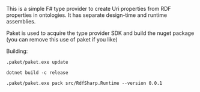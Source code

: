 
This is a simple F# type provider to create Uri properties
from RDF properties in ontologies.
It has separate design-time and runtime assemblies.

Paket is used to acquire the type provider SDK and build the nuget package (you can remove this use of paket if you like)

Building:

    .paket/paket.exe update

    dotnet build -c release

    .paket/paket.exe pack src/RdfSharp.Runtime --version 0.0.1